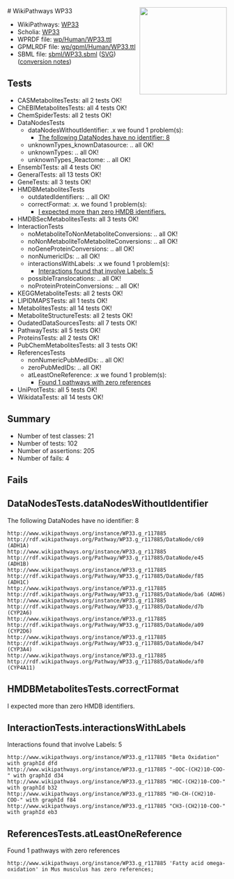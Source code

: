 <img style="float: right; width: 200px" src="../logo.png" />
# WikiPathways WP33

* WikiPathways: [WP33](https://identifiers.org/wikipathways:WP33)
* Scholia: [WP33](https://scholia.toolforge.org/wikipathways/WP33)
* WPRDF file: [wp/Human/WP33.ttl](../wp/Human/WP33.ttl)
* GPMLRDF file: [wp/gpml/Human/WP33.ttl](../wp/gpml/Human/WP33.ttl)
* SBML file: [sbml/WP33.sbml](../sbml/WP33.sbml) ([SVG](../sbml/WP33.svg)) ([conversion notes](../sbml/WP33.txt))

## Tests
* CASMetabolitesTests: all 2 tests OK!
* ChEBIMetabolitesTests: all 4 tests OK!
* ChemSpiderTests: all 2 tests OK!
* DataNodesTests
    * dataNodesWithoutIdentifier: .x we found 1 problem(s):
        * [The following DataNodes have no identifier: 8](#d2d32fa7)
    * unknownTypes_knownDatasource: .. all OK!
    * unknownTypes: .. all OK!
    * unknownTypes_Reactome: .. all OK!
* EnsemblTests: all 4 tests OK!
* GeneralTests: all 13 tests OK!
* GeneTests: all 3 tests OK!
* HMDBMetabolitesTests
    * outdatedIdentifiers: .. all OK!
    * correctFormat: .x. we found 1 problem(s):
        * [I expected more than zero HMDB identifiers.](#ad154c1e)
* HMDBSecMetabolitesTests: all 3 tests OK!
* InteractionTests
    * noMetaboliteToNonMetaboliteConversions: .. all OK!
    * noNonMetaboliteToMetaboliteConversions: .. all OK!
    * noGeneProteinConversions: .. all OK!
    * nonNumericIDs: .. all OK!
    * interactionsWithLabels: .x we found 1 problem(s):
        * [Interactions found that involve Labels: 5](#630d267c)
    * possibleTranslocations: .. all OK!
    * noProteinProteinConversions: .. all OK!
* KEGGMetaboliteTests: all 2 tests OK!
* LIPIDMAPSTests: all 1 tests OK!
* MetabolitesTests: all 14 tests OK!
* MetaboliteStructureTests: all 2 tests OK!
* OudatedDataSourcesTests: all 7 tests OK!
* PathwayTests: all 5 tests OK!
* ProteinsTests: all 2 tests OK!
* PubChemMetabolitesTests: all 3 tests OK!
* ReferencesTests
    * nonNumericPubMedIDs: .. all OK!
    * zeroPubMedIDs: .. all OK!
    * atLeastOneReference: .x we found 1 problem(s):
        * [Found 1 pathways with zero references](#35eb778e)
* UniProtTests: all 5 tests OK!
* WikidataTests: all 14 tests OK!


## Summary

* Number of test classes: 21
* Number of tests: 102
* Number of assertions: 205
* Number of fails: 4

## Fails

<a name="d2d32fa7" />

## DataNodesTests.dataNodesWithoutIdentifier

The following DataNodes have no identifier: 8
```
http://www.wikipathways.org/instance/WP33.g_r117885 http://rdf.wikipathways.org/Pathway/WP33.g_r117885/DataNode/c69 (ADH1A)
http://www.wikipathways.org/instance/WP33.g_r117885 http://rdf.wikipathways.org/Pathway/WP33.g_r117885/DataNode/e45 (ADH1B)
http://www.wikipathways.org/instance/WP33.g_r117885 http://rdf.wikipathways.org/Pathway/WP33.g_r117885/DataNode/f85 (ADH1C)
http://www.wikipathways.org/instance/WP33.g_r117885 http://rdf.wikipathways.org/Pathway/WP33.g_r117885/DataNode/ba6 (ADH6)
http://www.wikipathways.org/instance/WP33.g_r117885 http://rdf.wikipathways.org/Pathway/WP33.g_r117885/DataNode/d7b (CYP2A6)
http://www.wikipathways.org/instance/WP33.g_r117885 http://rdf.wikipathways.org/Pathway/WP33.g_r117885/DataNode/a09 (CYP2D6)
http://www.wikipathways.org/instance/WP33.g_r117885 http://rdf.wikipathways.org/Pathway/WP33.g_r117885/DataNode/b47 (CYP3A4)
http://www.wikipathways.org/instance/WP33.g_r117885 http://rdf.wikipathways.org/Pathway/WP33.g_r117885/DataNode/af0 (CYP4A11)
```

<a name="ad154c1e" />

## HMDBMetabolitesTests.correctFormat

I expected more than zero HMDB identifiers.
<a name="630d267c" />

## InteractionTests.interactionsWithLabels

Interactions found that involve Labels: 5
```
http://www.wikipathways.org/instance/WP33.g_r117885 "Beta Oxidation" with graphId dfd
http://www.wikipathways.org/instance/WP33.g_r117885 "-OOC-(CH2)10-COO-" with graphId d34
http://www.wikipathways.org/instance/WP33.g_r117885 "HOC-(CH2)10-COO-" with graphId b32
http://www.wikipathways.org/instance/WP33.g_r117885 "HO-CH-(CH2)10-COO-" with graphId f84
http://www.wikipathways.org/instance/WP33.g_r117885 "CH3-(CH2)10-COO-" with graphId eb3
```

<a name="35eb778e" />

## ReferencesTests.atLeastOneReference

Found 1 pathways with zero references
```
http://www.wikipathways.org/instance/WP33.g_r117885 'Fatty acid omega-oxidation' in Mus musculus has zero references; 
```

